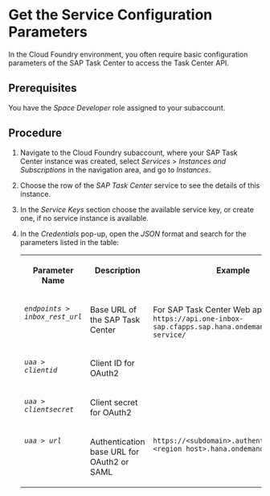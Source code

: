<!-- loioe10e7b2b21ef49cd84e242089b789078 -->

# Get the Service Configuration Parameters

In the Cloud Foundry environment, you often require basic configuration parameters of the SAP Task Center to access the Task Center API.



<a name="loioe10e7b2b21ef49cd84e242089b789078__prereq_iz4_hfb_ffb"/>

## Prerequisites

You have the *Space Developer* role assigned to your subaccount.



## Procedure

1.  Navigate to the Cloud Foundry subaccount, where your SAP Task Center instance was created, select *Services* \> *Instances and Subscriptions* in the navigation area, and go to *Instances*.

2.  Choose the row of the *SAP Task Center* service to see the details of this instance.

3.  In the *Service Keys* section choose the available service key, or create one, if no service instance is available.

4.  In the *Credentials* pop-up, open the *JSON* format and search for the parameters listed in the table:


    <table>
    <tr>
    <th valign="top">

    Parameter Name


    
    </th>
    <th valign="top">

    Description


    
    </th>
    <th valign="top">

    Example


    
    </th>
    </tr>
    <tr>
    <td valign="top">
    
    <code><i>endpoints</i> &gt; <i>inbox_rest_url</i></code> 


    
    </td>
    <td valign="top">
    
    Base URL of the SAP Task Center 


    
    </td>
    <td valign="top">
    
    For SAP Task Center Web app use `https://api.one-inbox-sap.cfapps.sap.hana.ondemand.com/inbox-service/` 


    
    </td>
    </tr>
    <tr>
    <td valign="top">
    
    <code><i>uaa</i> &gt; <i>clientid</i></code> 


    
    </td>
    <td valign="top">
    
    Client ID for OAuth2


    
    </td>
    <td valign="top">
    
     


    
    </td>
    </tr>
    <tr>
    <td valign="top">
    
    <code><i>uaa</i> &gt; <i>clientsecret</i></code> 


    
    </td>
    <td valign="top">
    
    Client secret for OAuth2


    
    </td>
    <td valign="top">
    
     


    
    </td>
    </tr>
    <tr>
    <td valign="top">
    
    <code><i>uaa</i> &gt; <i>url</i></code> 


    
    </td>
    <td valign="top">
    
    Authentication base URL for OAuth2 or SAML


    
    </td>
    <td valign="top">
    
    `https://<subdomain>.authentication.<region host>.hana.ondemand.com` 


    
    </td>
    </tr>
    </table>
    

